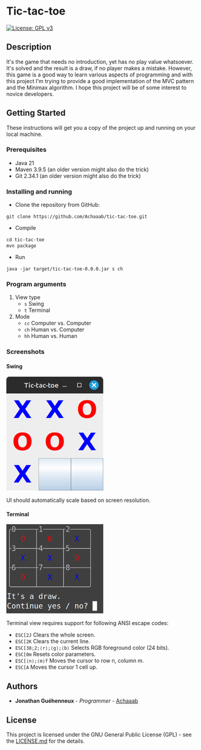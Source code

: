 # Tic-tac-toe
[![License: GPL v3](https://img.shields.io/badge/License-GPLv3-blue.svg)](https://www.gnu.org/licenses/gpl-3.0)

## Description
It's the game that needs no introduction, yet has no play value whatsoever.
It's solved and the result is a draw, if no player makes a mistake.
However, this game is a good way to learn various aspects of programming
and with this project I'm trying to provide a good implementation of the MVC pattern and the Minimax algorithm.
I hope this project will be of some interest to novice developers.

## Getting Started
These instructions will get you a copy of the project up and running on your local machine.

### Prerequisites
* Java 21
* Maven 3.9.5 (an older version might also do the trick)
* Git 2.34.1 (an older version might also do the trick)

### Installing and running
* Clone the repository from GitHub:
```shell
git clone https://github.com/Achaaab/tic-tac-toe.git
```
* Compile
```shell
cd tic-tac-toe
mvn package
```
* Run
```shell
java -jar target/tic-tac-toe-0.0.0.jar s ch
```
### Program arguments
1. View type
   * `s` Swing
   * `t` Terminal
2. Mode
   * `cc` Computer vs. Computer
   * `ch` Human vs. Computer
   * `hh` Human vs. Human

### Screenshots

#### Swing
<img src=".github/pictures/screenshot_swing.png" width="256"  alt="Swing view screenshot"/>

UI should automatically scale based on screen resolution.

#### Terminal
<img src=".github/pictures/screenshot_terminal.png" width="256"  alt="terminal view screenshot"/>

Terminal view requires support for following ANSI escape codes:
- `ESC[2J` Clears the whole screen.
- `ESC[2K` Clears the current line.
- `ESC[38;2;⟨r⟩;⟨g⟩;⟨b⟩` Selects RGB foreground color (24 bits).
- `ESC[0m` Resets color parameters.
- `ESC[⟨n⟩;⟨m⟩f` Moves the cursor to row n, column m.
- `ESC[A` Moves the cursor 1 cell up.

## Authors
* **Jonathan Guéhenneux** - *Programmer* - [Achaaab](https://github.com/Achaaab)

## License
This project is licensed under the GNU General Public License (GPL) - see the [LICENSE.md](LICENSE.md) for the details.